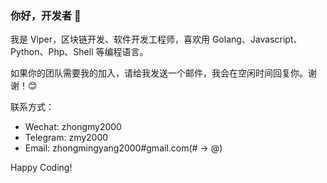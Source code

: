 ### 你好，开发者 👋

我是 Viper，区块链开发、软件开发工程师，喜欢用 Golang、Javascript、Python、Php、Shell 等编程语言。

如果你的团队需要我的加入，请给我发送一个邮件，我会在空闲时间回复你。谢谢！😊

联系方式：

- Wechat: zhongmy2000
- Telegram: zmy2000
- Email: zhongmingyang2000#gmail.com(# -> @)

Happy Coding!

